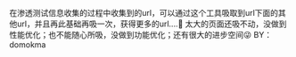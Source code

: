 在渗透测试信息收集的过程中收集到的url，可以通过这个工具吸取到url下面的其他url，并且再此基础再吸一次，获得更多的url....🤣
太大的页面还吸不动，没做到性能优化；也不能随心所吸，没做到功能优化；还有很大的进步空间😜
BY：domokma
